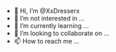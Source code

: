 - 👋 Hi, I’m @XxDresserx
- 👀 I’m not interested in ...
- 🌱 I’m currently learning ...
- 💞️ I’m looking to collaborate on ...
- 📫 How to reach me ...

<!---
XxDresserx/XxDresserx is a ✨ special ✨ repository because its `README.md` (this file) appears on your GitHub profile.
You can click the Preview link to take a look at your changes.
--->
